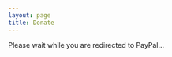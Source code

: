 ```yaml
---
layout: page
title: Donate
---
```


Please wait while you are redirected to PayPal...

<script type="text/javascript">

    $(document).ready(function() {
        location.href = "https://www.paypal.com/cgi-bin/webscr?cmd=_donations&business=donate@mbmccormick.com&lc=US&item_name=Beer%20for%20Matt%20McCormick&item_number=http://mbmccormick.com&currency_code=USD&no_shipping=1";
    });

</script>
